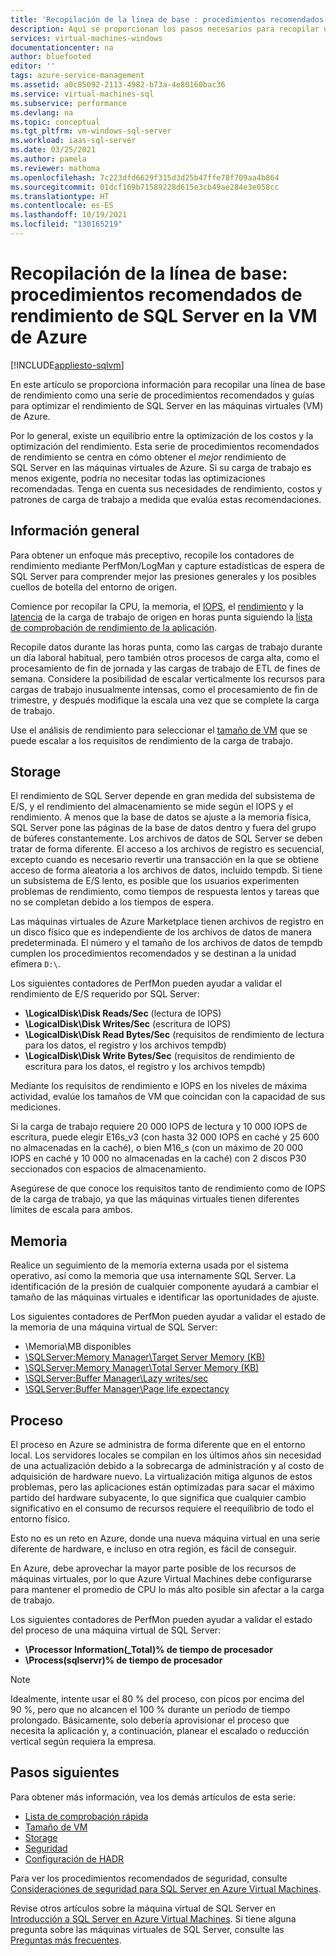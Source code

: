 ```yaml
---
title: 'Recopilación de la línea de base : procedimientos recomendados e instrucciones de rendimiento'
description: Aquí se proporcionan los pasos necesarios para recopilar una línea de base de rendimiento como guía para optimizar el rendimiento de SQL Server en la máquina virtual (VM) de Azure.
services: virtual-machines-windows
documentationcenter: na
author: bluefooted
editor: ''
tags: azure-service-management
ms.assetid: a0c85092-2113-4982-b73a-4e80160bac36
ms.service: virtual-machines-sql
ms.subservice: performance
ms.devlang: na
ms.topic: conceptual
ms.tgt_pltfrm: vm-windows-sql-server
ms.workload: iaas-sql-server
ms.date: 03/25/2021
ms.author: pamela
ms.reviewer: mathoma
ms.openlocfilehash: 7c223dfd6629f315d3d25b47ffe78f709aa4b864
ms.sourcegitcommit: 01dcf169b71589228d615e3cb49ae284e3e058cc
ms.translationtype: HT
ms.contentlocale: es-ES
ms.lasthandoff: 10/19/2021
ms.locfileid: "130165219"
---
```

# <a name="collect-baseline-performance-best-practices-for-sql-server-on-azure-vm"></a>Recopilación de la línea de base: procedimientos recomendados de rendimiento de SQL Server en la VM de Azure
[!INCLUDE[appliesto-sqlvm](../../includes/appliesto-sqlvm.md)]

En este artículo se proporciona información para recopilar una línea de base de rendimiento como una serie de procedimientos recomendados y guías para optimizar el rendimiento de SQL Server en las máquinas virtuales (VM) de Azure.

Por lo general, existe un equilibrio entre la optimización de los costos y la optimización del rendimiento. Esta serie de procedimientos recomendados de rendimiento se centra en cómo obtener el *mejor* rendimiento de SQL Server en las máquinas virtuales de Azure. Si su carga de trabajo es menos exigente, podría no necesitar todas las optimizaciones recomendadas. Tenga en cuenta sus necesidades de rendimiento, costos y patrones de carga de trabajo a medida que evalúa estas recomendaciones.

## <a name="overview"></a>Información general

Para obtener un enfoque más preceptivo, recopile los contadores de rendimiento mediante PerfMon/LogMan y capture estadísticas de espera de SQL Server para comprender mejor las presiones generales y los posibles cuellos de botella del entorno de origen. 

Comience por recopilar la CPU, la memoria, el [IOPS](../../../virtual-machines/premium-storage-performance.md#iops), el [rendimiento](../../../virtual-machines/premium-storage-performance.md#throughput) y la [latencia](../../../virtual-machines/premium-storage-performance.md#latency) de la carga de trabajo de origen en horas punta siguiendo la [lista de comprobación de rendimiento de la aplicación](../../../virtual-machines/premium-storage-performance.md#application-performance-requirements-checklist). 

Recopile datos durante las horas punta, como las cargas de trabajo durante un día laboral habitual, pero también otros procesos de carga alta, como el procesamiento de fin de jornada y las cargas de trabajo de ETL de fines de semana. Considere la posibilidad de escalar verticalmente los recursos para cargas de trabajo inusualmente intensas, como el procesamiento de fin de trimestre, y después modifique la escala una vez que se complete la carga de trabajo. 

Use el análisis de rendimiento para seleccionar el [tamaño de VM](../../../virtual-machines/sizes-memory.md) que se puede escalar a los requisitos de rendimiento de la carga de trabajo.


## <a name="storage"></a>Storage

El rendimiento de SQL Server depende en gran medida del subsistema de E/S, y el rendimiento del almacenamiento se mide según el IOPS y el rendimiento. A menos que la base de datos se ajuste a la memoria física, SQL Server pone las páginas de la base de datos dentro y fuera del grupo de búferes constantemente. Los archivos de datos de SQL Server se deben tratar de forma diferente. El acceso a los archivos de registro es secuencial, excepto cuando es necesario revertir una transacción en la que se obtiene acceso de forma aleatoria a los archivos de datos, incluido tempdb. Si tiene un subsistema de E/S lento, es posible que los usuarios experimenten problemas de rendimiento, como tiempos de respuesta lentos y tareas que no se completan debido a los tiempos de espera. 

Las máquinas virtuales de Azure Marketplace tienen archivos de registro en un disco físico que es independiente de los archivos de datos de manera predeterminada. El número y el tamaño de los archivos de datos de tempdb cumplen los procedimientos recomendados y se destinan a la unidad efímera `D:\`. 

Los siguientes contadores de PerfMon pueden ayudar a validar el rendimiento de E/S requerido por SQL Server: 
* **\LogicalDisk\Disk Reads/Sec** (lectura de IOPS)
* **\LogicalDisk\Disk Writes/Sec** (escritura de IOPS) 
* **\LogicalDisk\Disk Read Bytes/Sec** (requisitos de rendimiento de lectura para los datos, el registro y los archivos tempdb)
* **\LogicalDisk\Disk Write Bytes/Sec** (requisitos de rendimiento de escritura para los datos, el registro y los archivos tempdb)

Mediante los requisitos de rendimiento e IOPS en los niveles de máxima actividad, evalúe los tamaños de VM que coincidan con la capacidad de sus mediciones. 

Si la carga de trabajo requiere 20 000 IOPS de lectura y 10 000 IOPS de escritura, puede elegir E16s_v3 (con hasta 32 000 IOPS en caché y 25 600 no almacenadas en la caché), o bien M16_s (con un máximo de 20 000 IOPS en caché y 10 000 no almacenadas en la caché) con 2 discos P30 seccionados con espacios de almacenamiento. 

Asegúrese de que conoce los requisitos tanto de rendimiento como de IOPS de la carga de trabajo, ya que las máquinas virtuales tienen diferentes límites de escala para ambos.

## <a name="memory"></a>Memoria

Realice un seguimiento de la memoria externa usada por el sistema operativo, así como la memoria que usa internamente SQL Server. La identificación de la presión de cualquier componente ayudará a cambiar el tamaño de las máquinas virtuales e identificar las oportunidades de ajuste. 

Los siguientes contadores de PerfMon pueden ayudar a validar el estado de la memoria de una máquina virtual de SQL Server: 
* \Memoria\MB disponibles
* [\SQLServer:Memory Manager\Target Server Memory (KB)](/sql/relational-databases/performance-monitor/sql-server-buffer-manager-object)
* [\SQLServer:Memory Manager\Total Server Memory (KB)](/sql/relational-databases/performance-monitor/sql-server-buffer-manager-object)
* [\SQLServer:Buffer Manager\Lazy writes/sec](/sql/relational-databases/performance-monitor/sql-server-buffer-manager-object)
* [\SQLServer:Buffer Manager\Page life expectancy](/sql/relational-databases/performance-monitor/sql-server-buffer-manager-object)

## <a name="compute"></a>Proceso

El proceso en Azure se administra de forma diferente que en el entorno local. Los servidores locales se compilan en los últimos años sin necesidad de una actualización debido a la sobrecarga de administración y al costo de adquisición de hardware nuevo. La virtualización mitiga algunos de estos problemas, pero las aplicaciones están optimizadas para sacar el máximo partido del hardware subyacente, lo que significa que cualquier cambio significativo en el consumo de recursos requiere el reequilibrio de todo el entorno físico. 

Esto no es un reto en Azure, donde una nueva máquina virtual en una serie diferente de hardware, e incluso en otra región, es fácil de conseguir. 

En Azure, debe aprovechar la mayor parte posible de los recursos de máquinas virtuales, por lo que Azure Virtual Machines debe configurarse para mantener el promedio de CPU lo más alto posible sin afectar a la carga de trabajo. 

Los siguientes contadores de PerfMon pueden ayudar a validar el estado del proceso de una máquina virtual de SQL Server:
* **\Processor Information(_Total)\% de tiempo de procesador**
* **\Process(sqlservr)\% de tiempo de procesador**

> [!NOTE] 
> Idealmente, intente usar el 80 % del proceso, con picos por encima del 90 %, pero que no alcancen el 100 % durante un período de tiempo prolongado. Básicamente, solo debería aprovisionar el proceso que necesita la aplicación y, a continuación, planear el escalado o reducción vertical según requiera la empresa. 


## <a name="next-steps"></a>Pasos siguientes

Para obtener más información, vea los demás artículos de esta serie:
- [Lista de comprobación rápida](performance-guidelines-best-practices-checklist.md)
- [Tamaño de VM](performance-guidelines-best-practices-vm-size.md)
- [Storage](performance-guidelines-best-practices-storage.md)
- [Seguridad](security-considerations-best-practices.md)
- [Configuración de HADR](hadr-cluster-best-practices.md)


Para ver los procedimientos recomendados de seguridad, consulte [Consideraciones de seguridad para SQL Server en Azure Virtual Machines](security-considerations-best-practices.md).

Revise otros artículos sobre la máquina virtual de SQL Server en [Introducción a SQL Server en Azure Virtual Machines](sql-server-on-azure-vm-iaas-what-is-overview.md). Si tiene alguna pregunta sobre las máquinas virtuales de SQL Server, consulte las [Preguntas más frecuentes](frequently-asked-questions-faq.yml).
